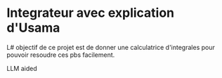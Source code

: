 # Integrateur avec explication d'Usama
L# objectif de ce projet est de donner une calculatrice d'integrales pour pouvoir resoudre ces pbs facilement.

LLM aided